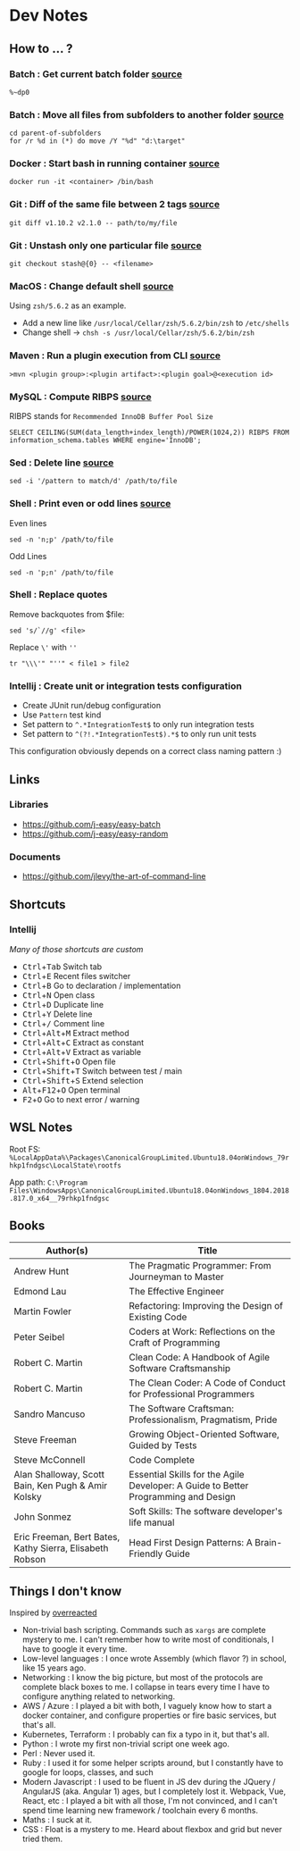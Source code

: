 # Dev Notes

## How to ... ?

### Batch : Get current batch folder [source](https://stackoverflow.com/a/16255331)

```
%~dp0
```

### Batch : Move all files from subfolders to another folder [source](https://www.winhelponline.com/blog/move-copy-files-multiple-sub-folders-single-folder/)

```
cd parent-of-subfolders
for /r %d in (*) do move /Y "%d" "d:\target"
```

### Docker : Start bash in running container [source](https://gist.github.com/mitchwongho/11266726)

```
docker run -it <container> /bin/bash
```

### Git : Diff of the same file between 2 tags [source](https://stackoverflow.com/questions/3211809/how-to-compare-two-tags)

```
git diff v1.10.2 v2.1.0 -- path/to/my/file
```

### Git : Unstash only one particular file [source](https://stackoverflow.com/questions/15264553/how-to-unstash-only-certain-files/22555169)

`git checkout stash@{0} -- <filename>`

### MacOS : Change default shell [source](https://admin-serv.net/blog/560/debian-changer-le-shell-par-defaut-avec-chsh/)

Using `zsh/5.6.2` as an example.

- Add a new line like `/usr/local/Cellar/zsh/5.6.2/bin/zsh` to `/etc/shells`
- Change shell -> `chsh -s /usr/local/Cellar/zsh/5.6.2/bin/zsh`

### Maven : Run a plugin execution from CLI [source](https://stackoverflow.com/questions/3166538/how-to-execute-maven-plugin-execution-directly-from-command-line/28642594)

```
>mvn <plugin group>:<plugin artifact>:<plugin goal>@<execution id>
```

### MySQL : Compute RIBPS [source](https://dba.stackexchange.com/questions/39467/mysql-performance-impact-of-increasing-innodb-buffer-pool-size)

RIBPS stands for `Recommended InnoDB Buffer Pool Size`

```
SELECT CEILING(SUM(data_length+index_length)/POWER(1024,2)) RIBPS FROM information_schema.tables WHERE engine='InnoDB';
```

### Sed : Delete line [source](https://stackoverflow.com/questions/5410757/delete-lines-in-a-text-file-that-contain-a-specific-string)

```
sed -i '/pattern to match/d' /path/to/file
```

### Shell : Print even or odd lines [source](https://unix.stackexchange.com/questions/26723/print-odd-numbered-lines-print-even-numbered-lines)

Even lines
```
sed -n 'n;p' /path/to/file
```

Odd Lines
```
sed -n 'p;n' /path/to/file
```

### Shell : Replace quotes

Remove backquotes from $file:
```
sed 's/`//g' <file>
```

Replace `\'` with `''`
```
tr "\\\'" "''" < file1 > file2
```

### Intellij : Create unit or integration tests configuration

- Create JUnit run/debug configuration
- Use `Pattern` test kind
- Set pattern to `^.*IntegrationTest$` to only run integration tests
- Set pattern to `^(?!.*IntegrationTest$).*$` to only run unit tests

This configuration obviously depends on a correct class naming pattern :)

## Links

### Libraries

- https://github.com/j-easy/easy-batch
- https://github.com/j-easy/easy-random

### Documents

- https://github.com/jlevy/the-art-of-command-line

## Shortcuts

### Intellij

_Many of those shortcuts are custom_

- <kbd>Ctrl</kbd>+<kbd>Tab</kbd> Switch tab
- <kbd>Ctrl</kbd>+<kbd>E</kbd> Recent files switcher
- <kbd>Ctrl</kbd>+<kbd>B</kbd> Go to declaration / implementation
- <kbd>Ctrl</kbd>+<kbd>N</kbd> Open class
- <kbd>Ctrl</kbd>+<kbd>D</kbd> Duplicate line
- <kbd>Ctrl</kbd>+<kbd>Y</kbd> Delete line
- <kbd>Ctrl</kbd>+<kbd>/</kbd> Comment line
- <kbd>Ctrl</kbd>+<kbd>Alt</kbd>+<kbd>M</kbd> Extract method
- <kbd>Ctrl</kbd>+<kbd>Alt</kbd>+<kbd>C</kbd> Extract as constant
- <kbd>Ctrl</kbd>+<kbd>Alt</kbd>+<kbd>V</kbd> Extract as variable
- <kbd>Ctrl</kbd>+<kbd>Shift</kbd>+<kbd>O</kbd> Open file
- <kbd>Ctrl</kbd>+<kbd>Shift</kbd>+<kbd>T</kbd> Switch between test / main
- <kbd>Ctrl</kbd>+<kbd>Shift</kbd>+<kbd>S</kbd> Extend selection
- <kbd>Alt</kbd>+<kbd>F12</kbd>+<kbd>O</kbd> Open terminal
- <kbd>F2</kbd>+<kbd>O</kbd> Go to next error / warning

## WSL Notes

Root FS: `%LocalAppData%\Packages\CanonicalGroupLimited.Ubuntu18.04onWindows_79rhkp1fndgsc\LocalState\rootfs`

App path: `C:\Program Files\WindowsApps\CanonicalGroupLimited.Ubuntu18.04onWindows_1804.2018.817.0_x64__79rhkp1fndgsc`

## Books

| Author(s) | Title |
|---|---|
| Andrew Hunt | The Pragmatic Programmer: From Journeyman to Master |
| Edmond Lau | The Effective Engineer |
| Martin Fowler | Refactoring: Improving the Design of Existing Code |
| Peter Seibel | Coders at Work: Reflections on the Craft of Programming |
| Robert C. Martin | Clean Code: A Handbook of Agile Software Craftsmanship |
| Robert C. Martin | The Clean Coder: A Code of Conduct for Professional Programmers |
| Sandro Mancuso | The Software Craftsman: Professionalism, Pragmatism, Pride |
| Steve Freeman | Growing Object-Oriented Software, Guided by Tests |
| Steve McConnell | Code Complete |
| Alan Shalloway, Scott Bain, Ken Pugh & Amir Kolsky | Essential Skills for the Agile Developer: A Guide to Better Programming and Design |
| John Sonmez | Soft Skills: The software developer's life manual |
| Eric Freeman, Bert Bates, Kathy Sierra, Elisabeth Robson | Head First Design Patterns: A Brain-Friendly Guide |

## Things I don't know

Inspired by [overreacted](https://overreacted.io/things-i-dont-know-as-of-2018/)

- Non-trivial bash scripting. Commands such as `xargs` are complete mystery to me. I can't remember how to write most of conditionals, I have to google it every time.
- Low-level languages : I once wrote Assembly (which flavor ?) in school, like 15 years ago.
- Networking : I know the big picture, but most of the protocols are complete black boxes to me. I collapse in tears every time I have to configure anything related to networking.
- AWS / Azure : I played a bit with both, I vaguely know how to start a docker container, and configure properties or fire basic services, but that's all.
- Kubernetes, Terraform : I probably can fix a typo in it, but that's all.
- Python : I wrote my first non-trivial script one week ago.
- Perl : Never used it.
- Ruby : I used it for some helper scripts around, but I constantly have to google for loops, classes, and such
- Modern Javascript : I used to be fluent in JS dev during the JQuery / AngularJS (aka. Angular 1) ages, but I completely lost it. Webpack, Vue, React, etc : I played a bit with all those, I'm not convinced, and I can't spend time learning new framework / toolchain every 6 months.
- Maths : I suck at it.
- CSS : Float is a mystery to me. Heard about flexbox and grid but never tried them.
